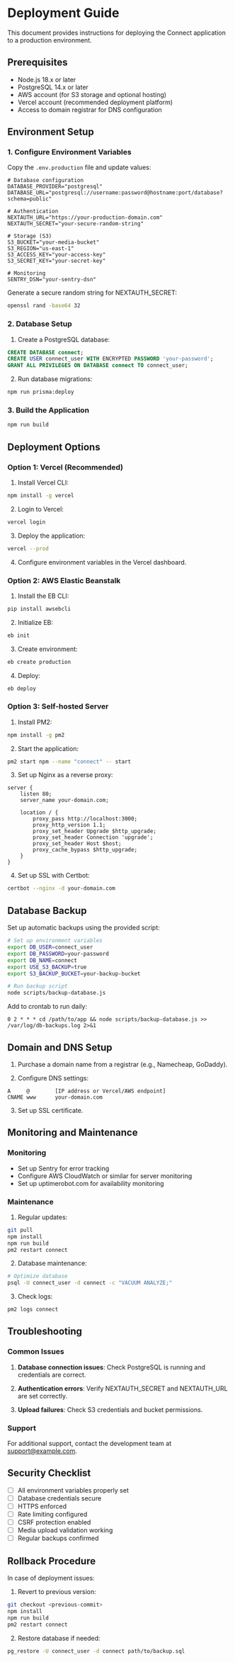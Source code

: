 # Deployment Guide

This document provides instructions for deploying the Connect application to a production environment.

## Prerequisites

- Node.js 18.x or later
- PostgreSQL 14.x or later
- AWS account (for S3 storage and optional hosting)
- Vercel account (recommended deployment platform)
- Access to domain registrar for DNS configuration

## Environment Setup

### 1. Configure Environment Variables

Copy the `.env.production` file and update values:

```
# Database configuration
DATABASE_PROVIDER="postgresql"
DATABASE_URL="postgresql://username:password@hostname:port/database?schema=public"

# Authentication
NEXTAUTH_URL="https://your-production-domain.com"
NEXTAUTH_SECRET="your-secure-random-string"

# Storage (S3)
S3_BUCKET="your-media-bucket"
S3_REGION="us-east-1"
S3_ACCESS_KEY="your-access-key"
S3_SECRET_KEY="your-secret-key"

# Monitoring
SENTRY_DSN="your-sentry-dsn" 
```

Generate a secure random string for NEXTAUTH_SECRET:

```bash
openssl rand -base64 32
```

### 2. Database Setup

1. Create a PostgreSQL database:

```sql
CREATE DATABASE connect;
CREATE USER connect_user WITH ENCRYPTED PASSWORD 'your-password';
GRANT ALL PRIVILEGES ON DATABASE connect TO connect_user;
```

2. Run database migrations:

```bash
npm run prisma:deploy
```

### 3. Build the Application

```bash
npm run build
```

## Deployment Options

### Option 1: Vercel (Recommended)

1. Install Vercel CLI:

```bash
npm install -g vercel
```

2. Login to Vercel:

```bash
vercel login
```

3. Deploy the application:

```bash
vercel --prod
```

4. Configure environment variables in the Vercel dashboard.

### Option 2: AWS Elastic Beanstalk

1. Install the EB CLI:

```bash
pip install awsebcli
```

2. Initialize EB:

```bash
eb init
```

3. Create environment:

```bash
eb create production
```

4. Deploy:

```bash
eb deploy
```

### Option 3: Self-hosted Server

1. Install PM2:

```bash
npm install -g pm2
```

2. Start the application:

```bash
pm2 start npm --name "connect" -- start
```

3. Set up Nginx as a reverse proxy:

```
server {
    listen 80;
    server_name your-domain.com;

    location / {
        proxy_pass http://localhost:3000;
        proxy_http_version 1.1;
        proxy_set_header Upgrade $http_upgrade;
        proxy_set_header Connection 'upgrade';
        proxy_set_header Host $host;
        proxy_cache_bypass $http_upgrade;
    }
}
```

4. Set up SSL with Certbot:

```bash
certbot --nginx -d your-domain.com
```

## Database Backup

Set up automatic backups using the provided script:

```bash
# Set up environment variables
export DB_USER=connect_user
export DB_PASSWORD=your-password
export DB_NAME=connect
export USE_S3_BACKUP=true
export S3_BACKUP_BUCKET=your-backup-bucket

# Run backup script
node scripts/backup-database.js
```

Add to crontab to run daily:

```
0 2 * * * cd /path/to/app && node scripts/backup-database.js >> /var/log/db-backups.log 2>&1
```

## Domain and DNS Setup

1. Purchase a domain name from a registrar (e.g., Namecheap, GoDaddy).

2. Configure DNS settings:

```
A     @        [IP address or Vercel/AWS endpoint]
CNAME www      your-domain.com
```

3. Set up SSL certificate.

## Monitoring and Maintenance

### Monitoring

- Set up Sentry for error tracking
- Configure AWS CloudWatch or similar for server monitoring
- Set up uptimerobot.com for availability monitoring

### Maintenance

1. Regular updates:

```bash
git pull
npm install
npm run build
pm2 restart connect
```

2. Database maintenance:

```bash
# Optimize database
psql -U connect_user -d connect -c "VACUUM ANALYZE;"
```

3. Check logs:

```bash
pm2 logs connect
```

## Troubleshooting

### Common Issues

1. **Database connection issues**: Check PostgreSQL is running and credentials are correct.

2. **Authentication errors**: Verify NEXTAUTH_SECRET and NEXTAUTH_URL are set correctly.

3. **Upload failures**: Check S3 credentials and bucket permissions.

### Support

For additional support, contact the development team at support@example.com.

## Security Checklist

- [ ] All environment variables properly set
- [ ] Database credentials secure
- [ ] HTTPS enforced
- [ ] Rate limiting configured
- [ ] CSRF protection enabled
- [ ] Media upload validation working
- [ ] Regular backups confirmed

## Rollback Procedure

In case of deployment issues:

1. Revert to previous version:

```bash
git checkout <previous-commit>
npm install
npm run build
pm2 restart connect
```

2. Restore database if needed:

```bash
pg_restore -U connect_user -d connect path/to/backup.sql
``` 